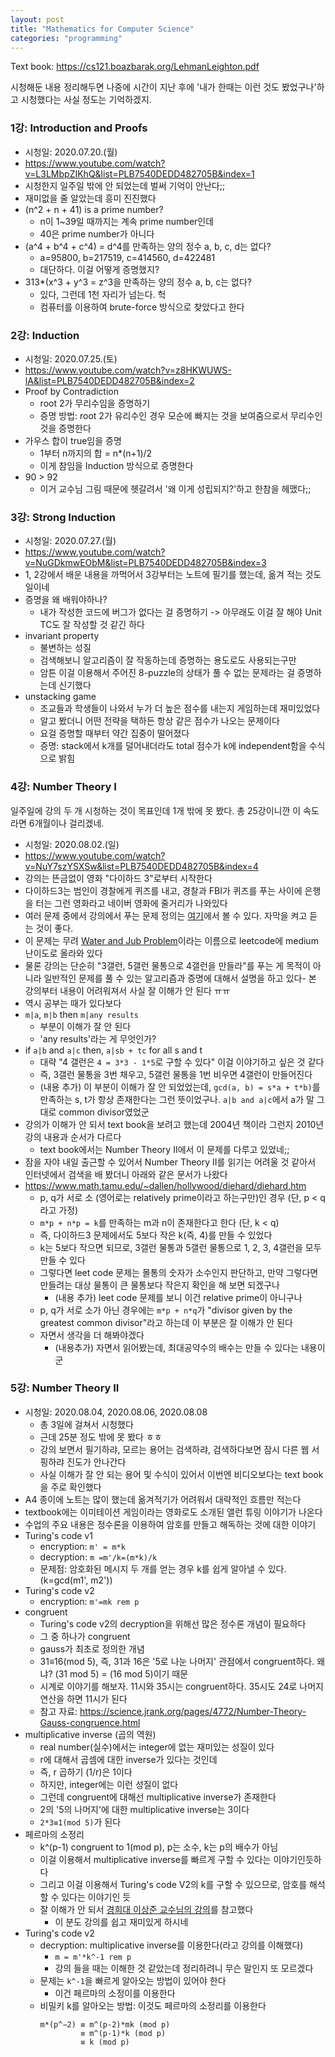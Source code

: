 ```yaml
---
layout: post
title: "Mathematics for Computer Science"
categories: "programming"
---
```


Text book: https://cs121.boazbarak.org/LehmanLeighton.pdf

시청해둔 내용 정리해두면 나중에 시간이 지난 후에 '내가 한때는 이런 것도 봤었구나'하고 시청했다는 사실 정도는 기억하겠지.

### 1강: Introduction and Proofs

- 시청일: 2020.07.20.(월)
- https://www.youtube.com/watch?v=L3LMbpZIKhQ&list=PLB7540DEDD482705B&index=1
- 시청한지 일주일 밖에 안 되었는데 벌써 기억이 안난다;;
- 재미없을 줄 알았는데 흥미 진진했다
- (n^2 + n + 41) is a prime number?
    - n이 1~39일 때까지는 계속 prime number인데
    - 40은 prime number가 아니다
- (a^4 + b^4 + c^4) = d^4를 만족하는 양의 정수 a, b, c, d는 없다?
    - a=95800, b=217519, c=414560, d=422481
    - 대단하다. 이걸 어떻게 증명했지?
- 313\*(x^3 + y^3 = z^3을 만족하는 양의 정수 a, b, c는 없다?
    - 있다, 그런데 1천 자리가 넘는다. 헉
    - 컴퓨터를 이용하여 brute-force 방식으로 찾았다고 한다

### 2강: Induction

- 시청일: 2020.07.25.(토)
- https://www.youtube.com/watch?v=z8HKWUWS-lA&list=PLB7540DEDD482705B&index=2
- Proof by Contradiction
    - root 2가 무리수임을 증명하기
    - 증명 방법: root 2가 유리수인 경우 모순에 빠지는 것을 보여줌으로서 무리수인 것을 증명한다
- 가우스 합이 true임을 증명
    - 1부터 n까지의 합 = n\*(n+1)/2
    - 이게 참임을 Induction 방식으로 증명한다
- 90 > 92
    - 이거 교수님 그림 때문에 헷갈려서 '왜 이게 성립되지?'하고 한참을 헤맸다;;

### 3강: Strong Induction

- 시청일: 2020.07.27.(월)
- https://www.youtube.com/watch?v=NuGDkmwEObM&list=PLB7540DEDD482705B&index=3
- 1, 2강에서 배운 내용을 까먹어서 3강부터는 노트에 필기를 했는데, 옮겨 적는 것도 일이네
- 증명을 왜 배워야하나?
    - 내가 작성한 코드에 버그가 없다는 걸 증명하기 -> 아무래도 이걸 잘 해야 Unit TC도 잘 작성할 것 같긴 하다
- invariant property
    - 불변하는 성질
    - 검색해보니 알고리즘이 잘 작동하는데 증명하는 용도로도 사용되는구만
    - 암튼 이걸 이용해서 주어진 8-puzzle의 상태가 풀 수 없는 문제라는 걸 증명하는데 신기했다
- unstacking game
    - 조교들과 학생들이 나와서 누가 더 높은 점수를 내는지 게임하는데 재미있었다
    - 알고 봤더니 어떤 전략을 택하든 항상 같은 점수가 나오는 문제이다
    - 요걸 증명할 때부터 약간 집중이 떨어졌다
    - 증명: stack에서 k개를 덜어내더라도 total 점수가 k에 independent함을 수식으로 밝힘

### 4강: Number Theory I

일주일에 강의 두 개 시청하는 것이 목표인데 1개 밖에 못 봤다. 총 25강이니깐 이 속도라면 6개월이나 걸리겠네.

- 시청일: 2020.08.02.(일)
- https://www.youtube.com/watch?v=NuY7szYSXSw&list=PLB7540DEDD482705B&index=4
- 강의는 뜬금없이 영화 "다이하드 3"로부터 시작한다
- 다이하드3는 범인이 경찰에게 퀴즈를 내고, 경찰과 FBI가 퀴즈를 푸는 사이에 은행을 터는 그런 영화라고 네이버 영화에 줄거리가 나와있다
- 여러 문제 중에서 강의에서 푸는 문제 정의는 [여기](https://www.youtube.com/watch?v=NuY7szYSXSw&feature=youtu.be&t=205)에서 볼 수 있다. 자막을 켜고 듣는 것이 좋다.
- 이 문제는 무려 [Water and Jub Problem](https://leetcode.com/problems/water-and-jug-problem/)이라는 이름으로 leetcode에 medium 난이도로 올라와 있다
- 물론 강의는 단순히 "3갤런, 5갤런 물통으로 4갤런을 만들라"를 푸는 게 목적이 아니라 일반적인 문제를 풀 수 있는 알고리즘과 증명에 대해서 설명을 하고 있다- 본 강의부터 내용이 어려워져서 사실 잘 이해가 안 된다 ㅠㅠ
- 역시 공부는 때가 있다보다
- `m|a`, `m|b` then `m|any results`
    - 부분이 이해가 잘 안 된다
    - 'any results'라는 게 무엇인가?
- if `a|b` and `a|c` then, `a|sb + tc` for all s and t
    - 대략 "4 갤런은 `4 = 3*3 - 1*5`로 구할 수 있다" 이걸 이야기하고 싶은 것 같다
    - 즉, 3갤런 물통을 3번 채우고, 5갤런 물통을 1번 비우면 4갤런이 만들어진다
    - (내용 추가) 이 부분이 이해가 잘 안 되었었는데, `gcd(a, b) = s*a + t*b)`를 만족하는 s, t가 항상 존재한다는 그런 뜻이었구나. `a|b and a|c`에서 a가 말 그대로 common divisor였었군
- 강의가 이해가 안 되서 text book을 보려고 했는데 2004년 책이라 그런지 2010년 강의 내용과 순서가 다르다
    - text book에서는 Number Theory II에서 이 문제를 다루고 있었네;;
- 잠을 자야 내일 출근할 수 있어서 Number Theory II를 읽기는 어려울 것 같아서 인터넷에서 검색을 배 봤더니 아래와 같은 문서가 나왔다
- https://www.math.tamu.edu/~dallen/hollywood/diehard/diehard.htm
    - p, q가 서로 소 (영어로는 relatively prime이라고 하는구만)인 경우 (단, p < q라고 가정)
    - `m*p + n*p = k`를 만족하는 m과 n이 존재한다고 한다 (단, k < q)
    - 즉, 다이하드3 문제에서도 5보다 작은 k(즉, 4)를 만들 수 있었다
    - k는 5보다 작으면 되므로, 3갤런 물통과 5갤런 물통으로 1, 2, 3, 4갤런을 모두 만들 수 있다
    - 그렇다면 leet code 문제는 몰통의 숫자가 소수인지 판단하고, 만약 그렇다면 만들려는 대상 물통이 큰 물통보다 작은지 확인을 해 보면 되겠구나
        - (내용 추가) leet code 문제를 보니 이건 relative prime이 아니구나
    - p, q가 서로 소가 아닌 경우에는 `m*p + n*q`가 "divisor given by the greatest common divisor"라고 하는데 이 부분은 잘 이해가 안 된다
    - 자면서 생각을 더 해봐야겠다
        - (내용추가) 자면서 읽어봤는데, 최대공약수의 배수는 만들 수 있다는 내용이군

### 5강: Number Theory II

- 시청일: 2020.08.04, 2020.08.06, 2020.08.08
    - 총 3일에 걸쳐서 시청했다
    - 근데 25분 정도 밖에 못 봤다 ㅎㅎ
    - 강의 보면서 필기하랴, 모르는 용어는 검색하랴, 검색하다보면 잠시 다른 웹 서핑하랴 진도가 안나간다
    - 사실 이해가 잘 안 되는 용어 및 수식이 있어서 이번엔 비디오보다는 text book을 주로 확인했다
- A4 종이에 노트는 많이 했는데 옮겨적기가 어려워서 대략적인 흐름만 적는다
- textbook에는 이미테이션 게임이라는 영화로도 소개된 앨런 튜링 이야기가 나온다
- 수업의 주요 내용은 정수론을 이용하여 암호를 만들고 해독하는 것에 대한 이야기
- Turing's code v1
    - encryption: `m' = m*k`
    - decryption: `m =m'/k=(m*k)/k`
    - 문제점: 암호화된 메시지 두 개를 얻는 경우 k를 쉽게 알아낼 수 있다. (k=gcd(m1', m2'))
- Turing's code v2
    - encryption: `m'=mk rem p`
- congruent
    - Turing's code v2의 decryption을 위해선 많은 정수론 개념이 필요하다
    - 그 중 하나가 congruent
    - gauss가 최초로 정의한 개념
    - 31≡16(mod 5), 즉, 31과 16은 '5로 나눈 나머지' 관점에서 congruent하다. 왜냐? (31 mod 5) = (16 mod 5)이기 때문
    - 시계로 이야기를 해보자. 11시와 35시는 congruent하다. 35시도 24로 나머지 연산을 하면 11시가 된다
    - 참고 자료: https://science.jrank.org/pages/4772/Number-Theory-Gauss-congruence.html
- multiplicative inverse (곱의 역원)
    - real number(실수)에서는 integer에 없는 재미있는 성질이 있다
    - r에 대해서 곱셈에 대한 inverse가 있다는 것인데
    - 즉, r 곱하기 (1/r)은 1이다
    - 하지만, integer에는 이런 성질이 없다
    - 그런데 congruent에 대해선 multiplicative inverse가 존재한다
    - 2의 '5의 나머지'에 대한 multiplicative inverse는 3이다
    - `2*3≡1(mod 5)`가 된다
- 페르마의 소정리
    - k^(p-1) congruent to 1(mod p), p는 소수, k는 p의 배수가 아님
    - 이걸 이용해서 multiplicative inverse를 빠르게 구할 수 있다는 이야기인듯하다
    - 그리고 이걸 이용해서 Turing's code V2의 k를 구할 수 있으므로, 암호를 해석할 수 있다는 이야기인 듯
    - 잘 이해가 안 되서 [경희대 이상준 교수님의 강의](https://youtu.be/sWJtKpYNzk0?t=848)를 참고했다
        - 이 분도 강의를 쉽고 재미있게 하시네 
- Turing's code v2
    - decryption: multiplicative inverse를 이용한다(라고 강의를 이해했다)
        - `m = m'*k^-1 rem p`
		- 강의 들을 때는 이해한 것 같았는데 정리하려니 무슨 말인지 또 모르겠다
    - 문제는 `k^-1`을 빠르게 알아오는 방법이 있어야 한다
        - 이건 페르마의 소정이를 이용한다
    - 비밀키 k를 알아오는 방법: 이것도 페르마의 소정리를 이용한다
		```
		m*(p^−2) ≡ m^(p-2)*mk (mod p)
				 ≡ m^(p-1)*k (mod p)
				 ≡ k (mod p)
		```
